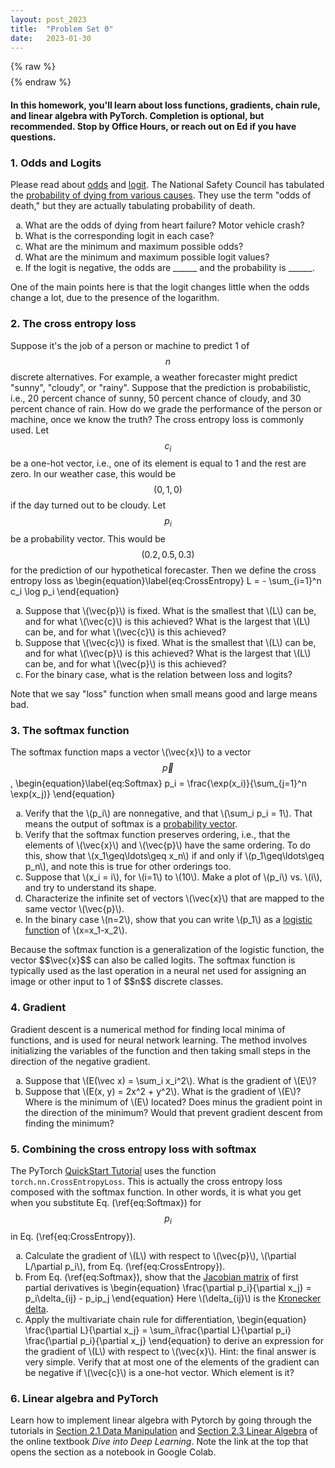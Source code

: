 ```yaml
---
layout: post_2023
title:  "Problem Set 0"
date:   2023-01-30
---
```

<style>
.center-image
{
    margin: 0 auto;
    display: block;
}
</style>

{% raw %}
$$
\DeclareMathOperator*\trace{Tr}
\DeclareMathOperator*\argmax{argmax}
\DeclareMathOperator*\argmin{argmin}
\DeclareMathOperator*\prob{\mathbb{P}}
\renewcommand{\vec}[1]{{\bf #1}}
$$
{% endraw %}

#### In this homework, you'll learn about loss functions, gradients, chain rule, and linear algebra with PyTorch. Completion is optional, but recommended.  Stop by Office Hours, or reach out on Ed if you have questions.

### 1. Odds and Logits
Please read about [odds](https://en.wikipedia.org/wiki/Odds) and [logit](https://en.wikipedia.org/wiki/Logit).
The National Safety Council has tabulated the [probability of dying from various causes](https://injuryfacts.nsc.org/all-injuries/preventable-death-overview/odds-of-dying/). They use the term "odds of death," but they are actually tabulating probability of death.
<ol type='a'>
   <li>What are the odds of dying from heart failure? Motor vehicle crash?</li>
   <li>What is the corresponding logit in each case?</li>
   <li>What are the minimum and maximum possible odds?</li>
   <li>What are the minimum and maximum possible logit values?</li>
   <li>If the logit is negative, the odds are ______ and the probability is ______.</li>
</ol>
One of the main points here is that the logit changes little when the odds change a lot, due to the presence of the logarithm.

### 2. The cross entropy loss
Suppose it's the job of a person or machine to predict 1 of $$n$$ discrete alternatives. For example, a weather forecaster might predict "sunny", "cloudy", or "rainy". Suppose that the prediction is probabilistic, i.e., 20 percent chance of sunny, 50 percent chance of cloudy, and 30 percent chance of rain. How do we grade the performance of the person or machine, once we know the truth? The cross entropy loss is commonly used. Let $$c_i$$ be a one-hot vector, i.e., one of its element is equal to 1 and the rest are zero. In our weather case, this would be $$(0, 1, 0)$$ if the day turned out to be cloudy. Let $$p_i$$ be a probability vector. This would be $$(0.2, 0.5, 0.3)$$ for the prediction of our hypothetical forecaster. Then we define the cross entropy loss as
\begin{equation}\label{eq:CrossEntropy}
L = - \sum_{i=1}^n c_i \log p_i
\end{equation}
<ol type='a'>
   <li>Suppose that \(\vec{p}\) is fixed. What is the smallest that \(L\) can be, and for what \(\vec{c}\) is this achieved? What is the largest that \(L\) can be, and for what \(\vec{c}\) is this achieved?</li>
   <li>Suppose that \(\vec{c}\) is fixed. What is the smallest that \(L\) can be, and for what \(\vec{p}\) is this achieved? What is the largest that \(L\) can be, and for what \(\vec{p}\) is this achieved?</li>
   <li>For the binary case, what is the relation between loss and logits?</li>
</ol>
Note that we say "loss" function when small means good and large means bad.

### 3. The softmax function
The softmax function maps a vector \\(\vec{x}\\) to a vector $$\vec{p}$$,
\begin{equation}\label{eq:Softmax}
p_i = \frac{\exp(x_i)}{\sum_{j=1}^n \exp(x_j)}
\end{equation}
<ol type='a'>
   <li>Verify that the \(p_i\) are nonnegative, and that \(\sum_i p_i = 1\). That means the output of softmax is a <a href="https://en.wikipedia.org/wiki/Probability_vector">probability vector</a>.</li>
   <li>Verify that the softmax function preserves ordering, i.e., that the elements of \(\vec{x}\) and \(\vec{p}\) have the same ordering. To do this, show that \(x_1\geq\ldots\geq x_n\) if and only if \(p_1\geq\ldots\geq p_n\), and note this is true for other orderings too.</li>
   <li>Suppose that \(x_i = i\), for \(i=1\) to \(10\). Make a plot of \(p_i\) vs. \(i\), and try to understand its shape.</li>
   <li>Characterize the infinite set of vectors \(\vec{x}\) that are mapped to the same vector \(\vec{p}\).</li>
   <li>In the binary case \(n=2\), show that you can write \(p_1\) as a <a href="https://en.wikipedia.org/wiki/Logistic_function">logistic function</a> of \(x=x_1-x_2\).</li>
</ol>
Because the softmax function is a generalization of the logistic function, the vector $$\vec{x}$$ can also be called logits. The softmax function is typically used as the last operation in a neural net used for assigning an image or other input to 1 of $$n$$ discrete classes. 

### 4. Gradient

Gradient descent is a numerical method for finding local minima of functions, and is used for neural network learning. The method involves initializing the variables of the function and then taking small steps in the direction of the negative gradient. 

<ol type='a'>
<li>Suppose that \(E(\vec x) = \sum_i x_i^2\). What is the gradient of \(E\)?</li>
<li>Suppose that \(E(x, y) = 2x^2 + y^2\). What is the gradient of \(E\)? Where is the minimum of \(E\) located? Does minus the gradient point in the direction of the minimum? Would that prevent gradient descent from finding the minimum?</li>
</ol>

### 5. Combining the cross entropy loss with softmax
The PyTorch [QuickStart Tutorial](https://pytorch.org/tutorials/beginner/basics/quickstart_tutorial.html) uses the function `torch.nn.CrossEntropyLoss`. This is actually the cross entropy loss composed with the softmax function. In other words, it is what you get when you substitute Eq. (\ref{eq:Softmax}) for $$p_i$$ in Eq. (\ref{eq:CrossEntropy}).

<ol type='a'>
<li>Calculate the gradient of \(L\) with respect to \(\vec{p}\), \(\partial L/\partial p_i\), from Eq. (\ref{eq:CrossEntropy}).</li>
<li>From Eq. (\ref{eq:Softmax}), show that the <a href="https://en.wikipedia.org/wiki/Jacobian_matrix_and_determinant">Jacobian matrix</a> of first partial derivatives is 
\begin{equation}
\frac{\partial p_i}{\partial x_j} = p_i\delta_{ij} - p_ip_j
\end{equation}
Here \(\delta_{ij}\) is the <a href="https://en.wikipedia.org/wiki/Kronecker_delta)">Kronecker delta</a>.
</li>
<li>Apply the multivariate chain rule for differentiation,
\begin{equation}
\frac{\partial L}{\partial x_j} = \sum_i\frac{\partial L}{\partial p_i} \frac{\partial p_i}{\partial x_j}
\end{equation}
to derive an expression for the gradient of \(L\) with respect to \(\vec{x}\). Hint: the final answer is very simple. Verify that at most one of the elements of the gradient can be negative if \(\vec{c}\) is a one-hot vector. Which element is it?</li>
</ol>

### 6. Linear algebra and PyTorch
Learn how to implement linear algebra with Pytorch by going through the tutorials in [Section 2.1 Data Manipulation](https://d2l.ai/chapter_preliminaries/ndarray.html) and [Section 2.3 Linear Algebra](https://d2l.ai/chapter_preliminaries/linear-algebra.html) of the online textbook _Dive into Deep Learning_. Note the link at the top that opens the section as a notebook in Google Colab.

